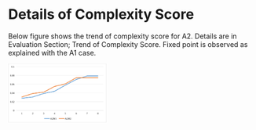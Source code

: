 # Details of Complexity Score

Below figure shows the trend of complexity score for A2.
Details are in Evaluation Section; Trend of Complexity Score.
Fixed point is observed as explained with the A1 case. 


<img src="https://github.com/swarmgen/src/blob/master/Complexity_score/A2.png" alt="drawing" width="200"/>
